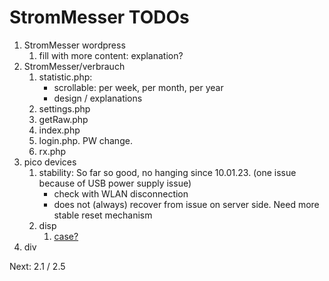 # StromMesser TODOs

1. StromMesser wordpress
   1. fill with more content: explanation?   
2. StromMesser/verbrauch
   1. statistic.php: 
      * scrollable: per week, per month, per year
      * design / explanations
   1. settings.php
   1. getRaw.php
   1. index.php
   1. login.php. PW change.
   1. rx.php
3. pico devices
   1. stability: So far so good, no hanging since 10.01.23. (one issue because of USB power supply issue)
      * check with WLAN disconnection
      * does not (always) recover from issue on server side. Need more stable reset mechanism
   1. disp
      1. [case?][lnkCase]
4. div


Next:  2.1 / 2.5


[lnkCase]: https://www.thingiverse.com/thing:4767008
